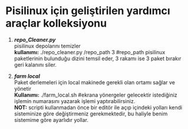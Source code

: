 <h1>Pisilinux için geliştirilen yardımcı araçlar kolleksiyonu</h1>

1) <b><i>repo_Cleaner.py</i></b> <br>
pisilinux depolarını temizler <br>
<b>kullanımı:</b> ./repo_cleaner.py /repo_path 3 #repo_path pisilinux paketlerinin bulunduğu dizini temsil eder, 3 rakamı ise 3 paket bırakır geri kalanını siler.

2) <b><i>farm local</i></b> <br>
Paket derlemeleri için local makinede gerekli olan ortamı sağlar ve yönetir<br>
<b>Kullanımı:</b> ./farm_local.sh #ekrana yönergeler gelecektir istediğiniz işlemin numarasını yazarak işlemi yaptırabilirsiniz.<br>
<b>NOT:</b> scripti kullanmadan önce bir editör ile açıp içindeki yolları kendi sisteminize göre değiştirmeniz gerekmektedir, bu haliyle benim sistemime göre ayarlıdır yollar.
